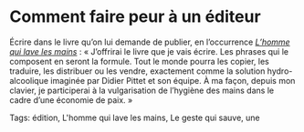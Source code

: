 # Comment faire peur à un éditeur

Écrire dans le livre qu’on lui demande de publier, en l’occurrence [*L’homme qui lave les mains*](/homme-qui-lave-les-mains/) : « J’offrirai le livre que je vais écrire. Les phrases qui le composent en seront la formule. Tout le monde pourra les copier, les traduire, les distribuer ou les vendre, exactement comme la solution hydro-alcoolique imaginée par Didier Pittet et son équipe. À ma façon, depuis mon clavier, je participerai à la vulgarisation de l’hygiène des mains dans le cadre d’une économie de paix. »

Tags: édition, L'homme qui lave les mains, Le geste qui sauve, une